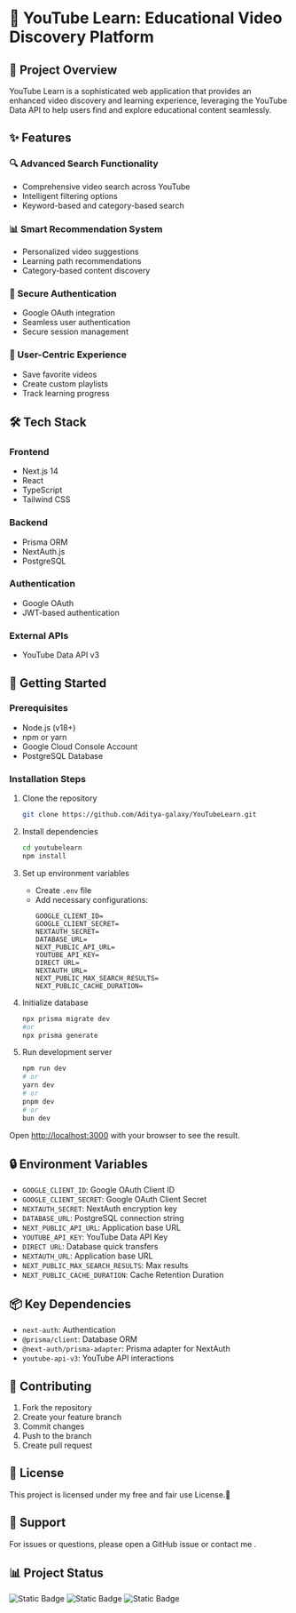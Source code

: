 # 🎥 YouTube Learn: Educational Video Discovery Platform

## 📌 Project Overview

YouTube Learn is a sophisticated web application that provides an enhanced video discovery and learning experience, leveraging the YouTube Data API to help users find and explore educational content seamlessly.

## ✨ Features

### 🔍 Advanced Search Functionality
- Comprehensive video search across YouTube
- Intelligent filtering options
- Keyword-based and category-based search

### 📊 Smart Recommendation System
- Personalized video suggestions
- Learning path recommendations
- Category-based content discovery

### 🔐 Secure Authentication
- Google OAuth integration
- Seamless user authentication
- Secure session management

### 💾 User-Centric Experience
- Save favorite videos
- Create custom playlists
- Track learning progress

## 🛠 Tech Stack

### Frontend
- Next.js 14
- React
- TypeScript
- Tailwind CSS

### Backend
- Prisma ORM
- NextAuth.js
- PostgreSQL

### Authentication
- Google OAuth
- JWT-based authentication

### External APIs
- YouTube Data API v3

## 🚀 Getting Started

### Prerequisites
- Node.js (v18+)
- npm or yarn
- Google Cloud Console Account
- PostgreSQL Database

### Installation Steps
1. Clone the repository
   ```bash
   git clone https://github.com/Aditya-galaxy/YouTubeLearn.git
   ```

2. Install dependencies
   ```bash
   cd youtubelearn
   npm install
   ```

3. Set up environment variables
   - Create `.env` file
   - Add necessary configurations:
     ```
     GOOGLE_CLIENT_ID=
     GOOGLE_CLIENT_SECRET=
     NEXTAUTH_SECRET=
     DATABASE_URL=
     NEXT_PUBLIC_API_URL=
     YOUTUBE_API_KEY=
     DIRECT URL=
     NEXTAUTH_URL=
     NEXT_PUBLIC_MAX_SEARCH_RESULTS=
     NEXT_PUBLIC_CACHE_DURATION=
     ```

4. Initialize database
   ```bash
   npx prisma migrate dev
   #or
   npx prisma generate
   ```

5. Run development server
   ```bash
   npm run dev
   # or
   yarn dev
   # or
   pnpm dev
   # or
   bun dev
   ```

Open [http://localhost:3000](http://localhost:3000) with your browser to see the result.

## 🔒 Environment Variables

- `GOOGLE_CLIENT_ID`: Google OAuth Client ID
- `GOOGLE_CLIENT_SECRET`: Google OAuth Client Secret
- `NEXTAUTH_SECRET`: NextAuth encryption key
- `DATABASE_URL`: PostgreSQL connection string
- `NEXT_PUBLIC_API_URL`: Application base URL
- `YOUTUBE_API_KEY`: YouTube Data API Key
- `DIRECT URL`: Database quick transfers
- `NEXTAUTH_URL`: Application base URL
- `NEXT_PUBLIC_MAX_SEARCH_RESULTS`: Max results
- `NEXT_PUBLIC_CACHE_DURATION`: Cache Retention Duration

## 📦 Key Dependencies

- `next-auth`: Authentication
- `@prisma/client`: Database ORM
- `@next-auth/prisma-adapter`: Prisma adapter for NextAuth
- `youtube-api-v3`: YouTube API interactions

## 🤝 Contributing

1. Fork the repository
2. Create your feature branch
3. Commit changes
4. Push to the branch
5. Create pull request

## 📄 License

This project is licensed under my free and fair use License.🤣

## 🛟 Support

For issues or questions, please open a GitHub issue or contact me .

## 📊 Project Status

![Static Badge](https://img.shields.io/badge/version-1.0.0-blue)
![Static Badge](https://img.shields.io/badge/status-active-green)
![Static Badge](https://img.shields.io/badge/build-passing-brightgreen)
